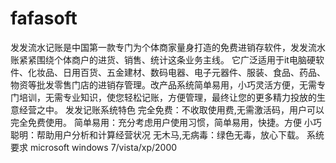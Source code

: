 # fafasoft
发发流水记账是中国第一款专门为个体商家量身打造的免费进销存软件，发发流水账紧紧围绕个体商户的进货、销售、统计这条业务主线。 它广泛适用于it电脑硬软件、化妆品、日用百货、五金建材、数码电器、电子元器件、服装、食品、药品、物资等批发零售门店的进销存管理。改产品系统简单易用，小巧灵活方便，无需专门培训，无需专业知识，使您轻松记账，方便管理，最终让您的更多精力投放的生意经营之中。
发发记账系统特色
完全免费：不收取使用费,无需激活码，用户可以完全免费使用。
简单易用：充分考虑用户使用习惯，简单易用，快捷。方便
小巧聪明：帮助用户分析和计算经营状况
无木马,无病毒：绿色无毒，放心下载。
系统要求
microsoft windows 7/vista/xp/2000
